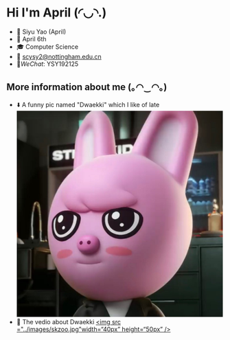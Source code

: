 # Hi I'm April ‎(◜◡◝.)

* :eyes: Siyu Yao (April)
* :birthday: April 6th
* :mortar_board: Computer Science
* :e-mail: <scysy2@nottingham.edu.cn>
* :thought_balloon:_WeChat_: YSY192125

## More information about me ‎(｡◠‿◠｡)
* :arrow_down: A funny pic named "Dwaekki" which I like of late
![alt text](../images/Dwaekki.jpg "Dwaekki")
* :dvd: The vedio about Dwaekki <a href="https://youtu.be/e07iRgMQHxc" target="_blank"><img src ="../images/skzoo.jpg"width=“40px” height=“50px” /></a>

